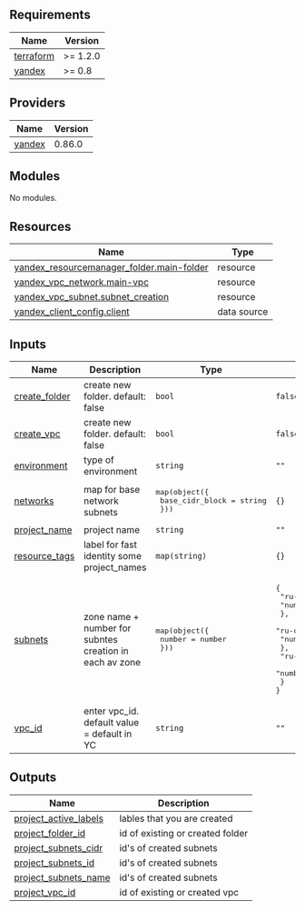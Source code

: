 <!-- BEGIN_TF_DOCS -->
## Requirements

| Name | Version |
|------|---------|
| <a name="requirement_terraform"></a> [terraform](#requirement\_terraform) | >= 1.2.0 |
| <a name="requirement_yandex"></a> [yandex](#requirement\_yandex) | >= 0.8 |

## Providers

| Name | Version |
|------|---------|
| <a name="provider_yandex"></a> [yandex](#provider\_yandex) | 0.86.0 |

## Modules

No modules.

## Resources

| Name | Type |
|------|------|
| [yandex_resourcemanager_folder.main-folder](https://registry.terraform.io/providers/yandex-cloud/yandex/latest/docs/resources/resourcemanager_folder) | resource |
| [yandex_vpc_network.main-vpc](https://registry.terraform.io/providers/yandex-cloud/yandex/latest/docs/resources/vpc_network) | resource |
| [yandex_vpc_subnet.subnet_creation](https://registry.terraform.io/providers/yandex-cloud/yandex/latest/docs/resources/vpc_subnet) | resource |
| [yandex_client_config.client](https://registry.terraform.io/providers/yandex-cloud/yandex/latest/docs/data-sources/client_config) | data source |

## Inputs

| Name | Description | Type | Default | Required |
|------|-------------|------|---------|:--------:|
| <a name="input_create_folder"></a> [create\_folder](#input\_create\_folder) | create new folder. default: false | `bool` | `false` | no |
| <a name="input_create_vpc"></a> [create\_vpc](#input\_create\_vpc) | create new folder. default: false | `bool` | `false` | no |
| <a name="input_environment"></a> [environment](#input\_environment) | type of environment | `string` | `""` | no |
| <a name="input_networks"></a> [networks](#input\_networks) | map for base network subnets | <pre>map(object({<br>    base_cidr_block = string<br>  }))</pre> | `{}` | no |
| <a name="input_project_name"></a> [project\_name](#input\_project\_name) | project name | `string` | `""` | no |
| <a name="input_resource_tags"></a> [resource\_tags](#input\_resource\_tags) | label for fast identity some project\_names | `map(string)` | `{}` | no |
| <a name="input_subnets"></a> [subnets](#input\_subnets) | zone name + number for subntes creation in each av zone | <pre>map(object({<br>    number = number<br>  }))</pre> | <pre>{<br>  "ru-central1-a": {<br>    "number": 1<br>  },<br>  "ru-central1-b": {<br>    "number": 2<br>  },<br>  "ru-central1-c": {<br>    "number": 3<br>  }<br>}</pre> | no |
| <a name="input_vpc_id"></a> [vpc\_id](#input\_vpc\_id) | enter vpc\_id. default value = default in YC | `string` | `""` | no |

## Outputs

| Name | Description |
|------|-------------|
| <a name="output_project_active_labels"></a> [project\_active\_labels](#output\_project\_active\_labels) | lables that you are created |
| <a name="output_project_folder_id"></a> [project\_folder\_id](#output\_project\_folder\_id) | id of existing or created folder |
| <a name="output_project_subnets_cidr"></a> [project\_subnets\_cidr](#output\_project\_subnets\_cidr) | id's of created subnets |
| <a name="output_project_subnets_id"></a> [project\_subnets\_id](#output\_project\_subnets\_id) | id's of created subnets |
| <a name="output_project_subnets_name"></a> [project\_subnets\_name](#output\_project\_subnets\_name) | id's of created subnets |
| <a name="output_project_vpc_id"></a> [project\_vpc\_id](#output\_project\_vpc\_id) | id of existing or created vpc |
<!-- END_TF_DOCS -->